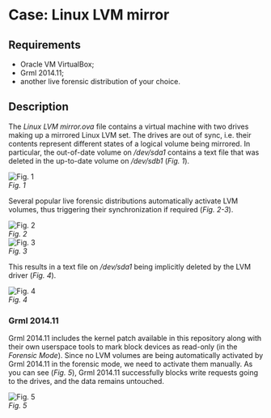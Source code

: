 # Case: Linux LVM mirror
## Requirements
- Oracle VM VirtualBox;
- Grml 2014.11;
- another live forensic distribution of your choice.

## Description
The *Linux LVM mirror.ova* file contains a virtual machine with two drives making up a mirrored Linux LVM set. The drives are out of sync, i.e. their contents represent different states of a logical volume being mirrored. In particular, the out-of-date volume on */dev/sda1* contains a text file that was deleted in the up-to-date volume on */dev/sdb1* (*Fig. 1*).

<img src="https://raw.githubusercontent.com/msuhanov/Linux-write-blocker/master/validation/lvm/images/1.png" alt="Fig. 1" /><br>*Fig. 1*

Several popular live forensic distributions automatically activate LVM volumes, thus triggering their synchronization if required (*Fig. 2-3*).

<img src="https://raw.githubusercontent.com/msuhanov/Linux-write-blocker/master/validation/lvm/images/2.png" alt="Fig. 2" /><br>*Fig. 2*<br>
<img src="https://raw.githubusercontent.com/msuhanov/Linux-write-blocker/master/validation/lvm/images/3.png" alt="Fig. 3" /><br>*Fig. 3*

This results in a text file on */dev/sda1* being implicitly deleted by the LVM driver (*Fig. 4*).

<img src="https://raw.githubusercontent.com/msuhanov/Linux-write-blocker/master/validation/lvm/images/4.png" alt="Fig. 4" /><br>*Fig. 4*

### Grml 2014.11
Grml 2014.11 includes the kernel patch available in this repository along with their own userspace tools to mark block devices as read-only (in the *Forensic Mode*). Since no LVM volumes are being automatically activated by Grml 2014.11 in the forensic mode, we need to activate them manually. As you can see (*Fig. 5*), Grml 2014.11 successfully blocks write requests going to the drives, and the data remains untouched.

<img src="https://raw.githubusercontent.com/msuhanov/Linux-write-blocker/master/validation/lvm/images/5.png" alt="Fig. 5" /><br>*Fig. 5*
